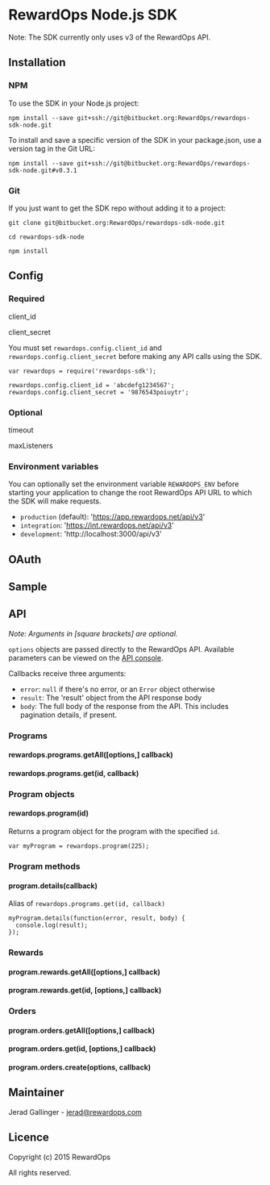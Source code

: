 # RewardOps Node.js SDK

Note: The SDK currently only uses v3 of the RewardOps API.

## Installation

### NPM

To use the SDK in your Node.js project:

```
npm install --save git+ssh://git@bitbucket.org:RewardOps/rewardops-sdk-node.git
```

To install and save a specific version of the SDK in your package.json, use a version tag in the Git URL:

```
npm install --save git+ssh://git@bitbucket.org:RewardOps/rewardops-sdk-node.git#v0.3.1
```

### Git

If you just want to get the SDK repo without adding it to a project:

```
git clone git@bitbucket.org:RewardOps/rewardops-sdk-node.git

cd rewardops-sdk-node

npm install
```

## Config

### Required

client_id

client_secret

You must set `rewardops.config.client_id` and `rewardops.config.client_secret` before making any API calls using the SDK.

```
var rewardops = require('rewardops-sdk');

rewardops.config.client_id = 'abcdefg1234567';
rewardops.config.client_secret = '9876543poiuytr';
```

### Optional

timeout

maxListeners

### Environment variables

You can optionally set the environment variable `REWARDOPS_ENV` before starting your application to change the root RewardOps API URL to which the SDK will make requests.

- `production` (default): 'https://app.rewardops.net/api/v3'
- `integration`: 'https://int.rewardops.net/api/v3'
- `development`: 'http://localhost:3000/api/v3'

## OAuth

## Sample

## API

*Note: Arguments in [square brackets] are optional.*

`options` objects are passed directly to the RewardOps API. Available parameters can be viewed on the [API console](https://app.rewardops.net/api_docs/console?version=v3).

Callbacks receive three arguments:

- `error`: `null` if there's no error, or an `Error` object otherwise
- `result`: The 'result' object from the API response body
- `body`: The full body of the response from the API. This includes pagination details, if present.

### Programs

#### rewardops.programs.getAll([options,] callback)

#### rewardops.programs.get(id, callback)

### Program objects

#### rewardops.program(id)

Returns a program object for the program with the specified `id`.

```
var myProgram = rewardops.program(225);
```

### Program methods

#### program.details(callback)

Alias of `rewardops.programs.get(id, callback)`

```
myProgram.details(function(error, result, body) {
  console.log(result);
});
```

### Rewards

#### program.rewards.getAll([options,] callback)

#### program.rewards.get(id, [options,] callback)

### Orders

#### program.orders.getAll([options,] callback)

#### program.orders.get(id, [options,] callback)

#### program.orders.create(options, callback)

## Maintainer

Jerad Gallinger - [jerad@rewardops.com](mailto:jerad@rewardops.com)

## Licence

Copyright (c) 2015 RewardOps

All rights reserved.